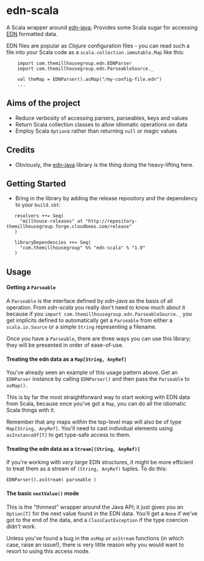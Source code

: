 edn-scala
=========

A Scala wrapper around [edn-java](https://github.com/bpsm/edn-java); Provides some Scala sugar for
accessing [EDN](https://github.com/edn-format/edn) formatted data.

EDN files are popular as _Clojure_ configuration files -
you can read such a file into your Scala code as a
```scala.collection.immutable.Map``` like this:

```
    import com.themillhousegroup.edn.EDNParser
    import com.themillhousegroup.edn.ParseableSource._

    val theMap = EDNParser().asMap("/my-config-file.edn")
    ...
```



## Aims of the project
  - Reduce verbosity of accessing parsers, parseables, keys and values
  - Return Scala collection classes to allow idiomatic operations on data
  - Employ Scala ```Option```s rather than returning ```null``` or magic values


## Credits
  - Obviously, the [edn-java](https://github.com/bpsm/edn-java) library is the thing doing the heavy-lifting here.


## Getting Started
  - Bring in the library by adding the release repository and the dependency to your ```build.sbt```:

```
   resolvers ++= Seq(
     "millhouse-releases" at "http://repository-themillhousegroup.forge.cloudbees.com/release"
   )

   libraryDependencies ++= Seq(
     "com.themillhousegroup" %% "edn-scala" % "1.0"
   )

```

## Usage

#### Getting a ```Parseable```

A ```Parseable``` is the interface defined by *edn-java* as the basis of all operation. From *edn-scala*
you really don't need to know much about it because if you ```import com.themillhousegroup.edn.ParseableSource._```
you get implicits defined to automatically get a ```Parseable``` from either a ```scala.io.Source``` or a simple
```String``` representing a filename.

Once you have a ```Parseable```, there are three ways you can use this library; they will be presented in order of ease-of-use.

#### Treating the edn data as a ```Map[String, AnyRef]```
You've already seen an example of this usage pattern above.
Get an ```EDNParser``` instance by calling ```EDNParser()``` and then pass the ```Parseable``` to ```asMap()```.

This is by far the most straightforward way to start woking with EDN data from Scala, because once you've got a ```Map```, you can
do all the idiomatic Scala things with it.

Remember that any maps _within_ the top-level map will also be of type ```Map[String, AnyRef]```.
You'll need to cast individual elements using ```asInstanceOf[T]``` to get type-safe access to them.

#### Treating the edn data as a ```Stream[(String, AnyRef)]```
If you're working with *very large* EDN structures, it might be more efficient to treat them as a stream of
```(String, AnyRef)``` tuples. To do this:

```EDNParser().asStream( parseable ) ```


#### The basic ```nextValue()``` mode
This is the "thinnest" wrapper around the Java API; it just gives you an ```Option[T]``` for the next value found in
the EDN data. You'll get a ```None``` if we've got to the end of the data, and a ```ClassCastException``` if the type coercion
didn't work.

Unless you've found a bug in the ```asMap``` or ```asStream``` functions (in which case, raise an issue!), there is very little reason why you would want to
resort to using this access mode.
